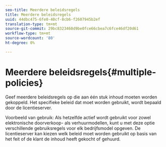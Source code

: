 ```yaml
---
seo-title: Meerdere beleidsregels
title: Meerdere beleidsregels
uuid: 44dbc475-6fe0-40cf-8cb6-f2607945b2ef
translation-type: tm+mt
source-git-commit: 29bc8323460d9be0fce66cbea7c6fce46df20d61
workflow-type: tm+mt
source-wordcount: '80'
ht-degree: 0%

---
```



# Meerdere beleidsregels{#multiple-policies}

Geef meerdere beleidsregels op die aan één stuk inhoud moeten worden gekoppeld. Het specifieke beleid dat moet worden gebruikt, wordt bepaald door de licentieserver.

Voorbeeld van gebruik: Als hetzelfde actief wordt gebruikt voor zowel elektronische doorverkoop- als verhuurmodellen, kunt u met deze optie verschillende gebruiksregels voor elk bedrijfsmodel opgeven. De licentieserver kan kiezen welk beleid moet worden gebruikt op basis van het feit of de klant de inhoud heeft gekocht of gehuurd.

